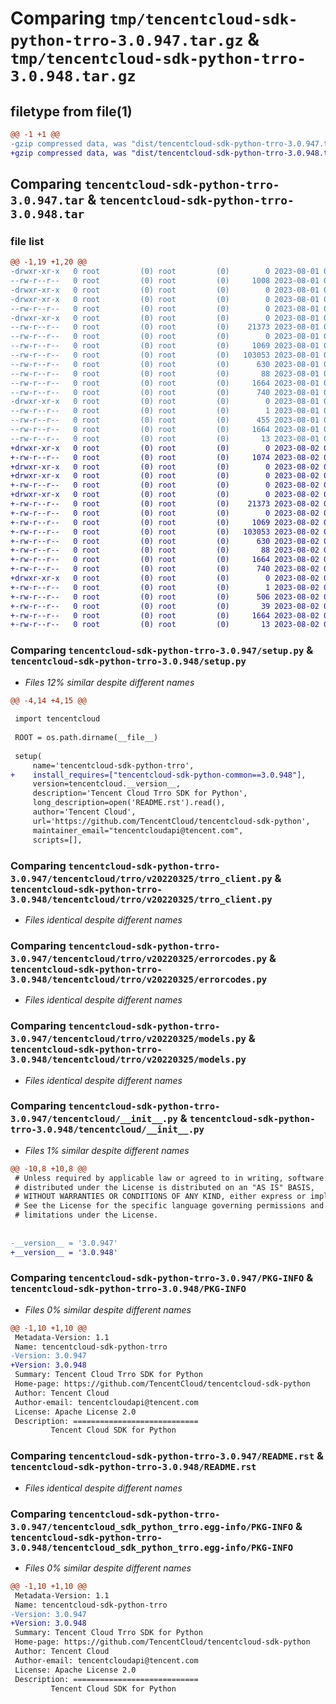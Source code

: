 # Comparing `tmp/tencentcloud-sdk-python-trro-3.0.947.tar.gz` & `tmp/tencentcloud-sdk-python-trro-3.0.948.tar.gz`

## filetype from file(1)

```diff
@@ -1 +1 @@
-gzip compressed data, was "dist/tencentcloud-sdk-python-trro-3.0.947.tar", last modified: Tue Aug  1 00:59:06 2023, max compression
+gzip compressed data, was "dist/tencentcloud-sdk-python-trro-3.0.948.tar", last modified: Wed Aug  2 00:40:30 2023, max compression
```

## Comparing `tencentcloud-sdk-python-trro-3.0.947.tar` & `tencentcloud-sdk-python-trro-3.0.948.tar`

### file list

```diff
@@ -1,19 +1,20 @@
-drwxr-xr-x   0 root         (0) root         (0)        0 2023-08-01 00:59:06.000000 tencentcloud-sdk-python-trro-3.0.947/
--rw-r--r--   0 root         (0) root         (0)     1008 2023-08-01 00:59:06.000000 tencentcloud-sdk-python-trro-3.0.947/setup.py
-drwxr-xr-x   0 root         (0) root         (0)        0 2023-08-01 00:59:06.000000 tencentcloud-sdk-python-trro-3.0.947/tencentcloud/
-drwxr-xr-x   0 root         (0) root         (0)        0 2023-08-01 00:59:06.000000 tencentcloud-sdk-python-trro-3.0.947/tencentcloud/trro/
--rw-r--r--   0 root         (0) root         (0)        0 2023-08-01 00:59:06.000000 tencentcloud-sdk-python-trro-3.0.947/tencentcloud/trro/__init__.py
-drwxr-xr-x   0 root         (0) root         (0)        0 2023-08-01 00:59:06.000000 tencentcloud-sdk-python-trro-3.0.947/tencentcloud/trro/v20220325/
--rw-r--r--   0 root         (0) root         (0)    21373 2023-08-01 00:59:06.000000 tencentcloud-sdk-python-trro-3.0.947/tencentcloud/trro/v20220325/trro_client.py
--rw-r--r--   0 root         (0) root         (0)        0 2023-08-01 00:59:06.000000 tencentcloud-sdk-python-trro-3.0.947/tencentcloud/trro/v20220325/__init__.py
--rw-r--r--   0 root         (0) root         (0)     1069 2023-08-01 00:59:06.000000 tencentcloud-sdk-python-trro-3.0.947/tencentcloud/trro/v20220325/errorcodes.py
--rw-r--r--   0 root         (0) root         (0)   103053 2023-08-01 00:59:06.000000 tencentcloud-sdk-python-trro-3.0.947/tencentcloud/trro/v20220325/models.py
--rw-r--r--   0 root         (0) root         (0)      630 2023-08-01 00:59:06.000000 tencentcloud-sdk-python-trro-3.0.947/tencentcloud/__init__.py
--rw-r--r--   0 root         (0) root         (0)       88 2023-08-01 00:59:06.000000 tencentcloud-sdk-python-trro-3.0.947/setup.cfg
--rw-r--r--   0 root         (0) root         (0)     1664 2023-08-01 00:59:06.000000 tencentcloud-sdk-python-trro-3.0.947/PKG-INFO
--rw-r--r--   0 root         (0) root         (0)      740 2023-08-01 00:59:06.000000 tencentcloud-sdk-python-trro-3.0.947/README.rst
-drwxr-xr-x   0 root         (0) root         (0)        0 2023-08-01 00:59:06.000000 tencentcloud-sdk-python-trro-3.0.947/tencentcloud_sdk_python_trro.egg-info/
--rw-r--r--   0 root         (0) root         (0)        1 2023-08-01 00:59:06.000000 tencentcloud-sdk-python-trro-3.0.947/tencentcloud_sdk_python_trro.egg-info/dependency_links.txt
--rw-r--r--   0 root         (0) root         (0)      455 2023-08-01 00:59:06.000000 tencentcloud-sdk-python-trro-3.0.947/tencentcloud_sdk_python_trro.egg-info/SOURCES.txt
--rw-r--r--   0 root         (0) root         (0)     1664 2023-08-01 00:59:06.000000 tencentcloud-sdk-python-trro-3.0.947/tencentcloud_sdk_python_trro.egg-info/PKG-INFO
--rw-r--r--   0 root         (0) root         (0)       13 2023-08-01 00:59:06.000000 tencentcloud-sdk-python-trro-3.0.947/tencentcloud_sdk_python_trro.egg-info/top_level.txt
+drwxr-xr-x   0 root         (0) root         (0)        0 2023-08-02 00:40:30.000000 tencentcloud-sdk-python-trro-3.0.948/
+-rw-r--r--   0 root         (0) root         (0)     1074 2023-08-02 00:40:30.000000 tencentcloud-sdk-python-trro-3.0.948/setup.py
+drwxr-xr-x   0 root         (0) root         (0)        0 2023-08-02 00:40:30.000000 tencentcloud-sdk-python-trro-3.0.948/tencentcloud/
+drwxr-xr-x   0 root         (0) root         (0)        0 2023-08-02 00:40:30.000000 tencentcloud-sdk-python-trro-3.0.948/tencentcloud/trro/
+-rw-r--r--   0 root         (0) root         (0)        0 2023-08-02 00:40:30.000000 tencentcloud-sdk-python-trro-3.0.948/tencentcloud/trro/__init__.py
+drwxr-xr-x   0 root         (0) root         (0)        0 2023-08-02 00:40:30.000000 tencentcloud-sdk-python-trro-3.0.948/tencentcloud/trro/v20220325/
+-rw-r--r--   0 root         (0) root         (0)    21373 2023-08-02 00:40:30.000000 tencentcloud-sdk-python-trro-3.0.948/tencentcloud/trro/v20220325/trro_client.py
+-rw-r--r--   0 root         (0) root         (0)        0 2023-08-02 00:40:30.000000 tencentcloud-sdk-python-trro-3.0.948/tencentcloud/trro/v20220325/__init__.py
+-rw-r--r--   0 root         (0) root         (0)     1069 2023-08-02 00:40:30.000000 tencentcloud-sdk-python-trro-3.0.948/tencentcloud/trro/v20220325/errorcodes.py
+-rw-r--r--   0 root         (0) root         (0)   103053 2023-08-02 00:40:30.000000 tencentcloud-sdk-python-trro-3.0.948/tencentcloud/trro/v20220325/models.py
+-rw-r--r--   0 root         (0) root         (0)      630 2023-08-02 00:40:30.000000 tencentcloud-sdk-python-trro-3.0.948/tencentcloud/__init__.py
+-rw-r--r--   0 root         (0) root         (0)       88 2023-08-02 00:40:30.000000 tencentcloud-sdk-python-trro-3.0.948/setup.cfg
+-rw-r--r--   0 root         (0) root         (0)     1664 2023-08-02 00:40:30.000000 tencentcloud-sdk-python-trro-3.0.948/PKG-INFO
+-rw-r--r--   0 root         (0) root         (0)      740 2023-08-02 00:40:30.000000 tencentcloud-sdk-python-trro-3.0.948/README.rst
+drwxr-xr-x   0 root         (0) root         (0)        0 2023-08-02 00:40:30.000000 tencentcloud-sdk-python-trro-3.0.948/tencentcloud_sdk_python_trro.egg-info/
+-rw-r--r--   0 root         (0) root         (0)        1 2023-08-02 00:40:30.000000 tencentcloud-sdk-python-trro-3.0.948/tencentcloud_sdk_python_trro.egg-info/dependency_links.txt
+-rw-r--r--   0 root         (0) root         (0)      506 2023-08-02 00:40:30.000000 tencentcloud-sdk-python-trro-3.0.948/tencentcloud_sdk_python_trro.egg-info/SOURCES.txt
+-rw-r--r--   0 root         (0) root         (0)       39 2023-08-02 00:40:30.000000 tencentcloud-sdk-python-trro-3.0.948/tencentcloud_sdk_python_trro.egg-info/requires.txt
+-rw-r--r--   0 root         (0) root         (0)     1664 2023-08-02 00:40:30.000000 tencentcloud-sdk-python-trro-3.0.948/tencentcloud_sdk_python_trro.egg-info/PKG-INFO
+-rw-r--r--   0 root         (0) root         (0)       13 2023-08-02 00:40:30.000000 tencentcloud-sdk-python-trro-3.0.948/tencentcloud_sdk_python_trro.egg-info/top_level.txt
```

### Comparing `tencentcloud-sdk-python-trro-3.0.947/setup.py` & `tencentcloud-sdk-python-trro-3.0.948/setup.py`

 * *Files 12% similar despite different names*

```diff
@@ -4,14 +4,15 @@
 
 import tencentcloud
 
 ROOT = os.path.dirname(__file__)
 
 setup(
     name='tencentcloud-sdk-python-trro',
+    install_requires=["tencentcloud-sdk-python-common==3.0.948"],
     version=tencentcloud.__version__,
     description='Tencent Cloud Trro SDK for Python',
     long_description=open('README.rst').read(),
     author='Tencent Cloud',
     url='https://github.com/TencentCloud/tencentcloud-sdk-python',
     maintainer_email="tencentcloudapi@tencent.com",
     scripts=[],
```

### Comparing `tencentcloud-sdk-python-trro-3.0.947/tencentcloud/trro/v20220325/trro_client.py` & `tencentcloud-sdk-python-trro-3.0.948/tencentcloud/trro/v20220325/trro_client.py`

 * *Files identical despite different names*

### Comparing `tencentcloud-sdk-python-trro-3.0.947/tencentcloud/trro/v20220325/errorcodes.py` & `tencentcloud-sdk-python-trro-3.0.948/tencentcloud/trro/v20220325/errorcodes.py`

 * *Files identical despite different names*

### Comparing `tencentcloud-sdk-python-trro-3.0.947/tencentcloud/trro/v20220325/models.py` & `tencentcloud-sdk-python-trro-3.0.948/tencentcloud/trro/v20220325/models.py`

 * *Files identical despite different names*

### Comparing `tencentcloud-sdk-python-trro-3.0.947/tencentcloud/__init__.py` & `tencentcloud-sdk-python-trro-3.0.948/tencentcloud/__init__.py`

 * *Files 1% similar despite different names*

```diff
@@ -10,8 +10,8 @@
 # Unless required by applicable law or agreed to in writing, software
 # distributed under the License is distributed on an "AS IS" BASIS,
 # WITHOUT WARRANTIES OR CONDITIONS OF ANY KIND, either express or implied.
 # See the License for the specific language governing permissions and
 # limitations under the License.
 
 
-__version__ = '3.0.947'
+__version__ = '3.0.948'
```

### Comparing `tencentcloud-sdk-python-trro-3.0.947/PKG-INFO` & `tencentcloud-sdk-python-trro-3.0.948/PKG-INFO`

 * *Files 0% similar despite different names*

```diff
@@ -1,10 +1,10 @@
 Metadata-Version: 1.1
 Name: tencentcloud-sdk-python-trro
-Version: 3.0.947
+Version: 3.0.948
 Summary: Tencent Cloud Trro SDK for Python
 Home-page: https://github.com/TencentCloud/tencentcloud-sdk-python
 Author: Tencent Cloud
 Author-email: tencentcloudapi@tencent.com
 License: Apache License 2.0
 Description: ============================
         Tencent Cloud SDK for Python
```

### Comparing `tencentcloud-sdk-python-trro-3.0.947/README.rst` & `tencentcloud-sdk-python-trro-3.0.948/README.rst`

 * *Files identical despite different names*

### Comparing `tencentcloud-sdk-python-trro-3.0.947/tencentcloud_sdk_python_trro.egg-info/PKG-INFO` & `tencentcloud-sdk-python-trro-3.0.948/tencentcloud_sdk_python_trro.egg-info/PKG-INFO`

 * *Files 0% similar despite different names*

```diff
@@ -1,10 +1,10 @@
 Metadata-Version: 1.1
 Name: tencentcloud-sdk-python-trro
-Version: 3.0.947
+Version: 3.0.948
 Summary: Tencent Cloud Trro SDK for Python
 Home-page: https://github.com/TencentCloud/tencentcloud-sdk-python
 Author: Tencent Cloud
 Author-email: tencentcloudapi@tencent.com
 License: Apache License 2.0
 Description: ============================
         Tencent Cloud SDK for Python
```

